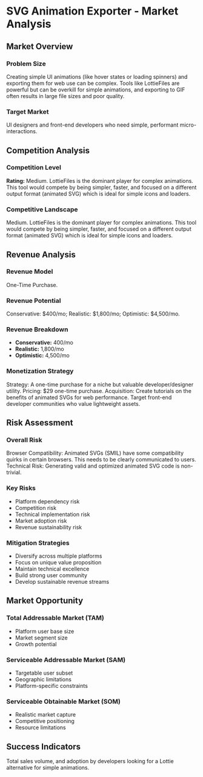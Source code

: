 # SVG Animation Exporter - Market Analysis

## Market Overview

### Problem Size
Creating simple UI animations (like hover states or loading spinners) and exporting them for web use can be complex. Tools like LottieFiles are powerful but can be overkill for simple animations, and exporting to GIF often results in large file sizes and poor quality.

### Target Market
UI designers and front-end developers who need simple, performant micro-interactions.

## Competition Analysis

### Competition Level
**Rating:** Medium. LottieFiles is the dominant player for complex animations. This tool would compete by being simpler, faster, and focused on a different output format (animated SVG) which is ideal for simple icons and loaders.

### Competitive Landscape
Medium. LottieFiles is the dominant player for complex animations. This tool would compete by being simpler, faster, and focused on a different output format (animated SVG) which is ideal for simple icons and loaders.

## Revenue Analysis

### Revenue Model
One-Time Purchase.

### Revenue Potential
Conservative: $400/mo; Realistic: $1,800/mo; Optimistic: $4,500/mo.

### Revenue Breakdown
- **Conservative:** 400/mo
- **Realistic:** 1,800/mo
- **Optimistic:** 4,500/mo

### Monetization Strategy
Strategy: A one-time purchase for a niche but valuable developer/designer utility. Pricing: $29 one-time purchase. Acquisition: Create tutorials on the benefits of animated SVGs for web performance. Target front-end developer communities who value lightweight assets.

## Risk Assessment

### Overall Risk
Browser Compatibility: Animated SVGs (SMIL) have some compatibility quirks in certain browsers. This needs to be clearly communicated to users. Technical Risk: Generating valid and optimized animated SVG code is non-trivial.

### Key Risks
- Platform dependency risk
- Competition risk
- Technical implementation risk
- Market adoption risk
- Revenue sustainability risk

### Mitigation Strategies
- Diversify across multiple platforms
- Focus on unique value proposition
- Maintain technical excellence
- Build strong user community
- Develop sustainable revenue streams

## Market Opportunity

### Total Addressable Market (TAM)
- Platform user base size
- Market segment size
- Growth potential

### Serviceable Addressable Market (SAM)
- Targetable user subset
- Geographic limitations
- Platform-specific constraints

### Serviceable Obtainable Market (SOM)
- Realistic market capture
- Competitive positioning
- Resource limitations

## Success Indicators
Total sales volume, and adoption by developers looking for a Lottie alternative for simple animations.
